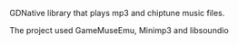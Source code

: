 GDNative library that plays mp3 and chiptune music files.

The project used GameMuseEmu, Minimp3 and libsoundio